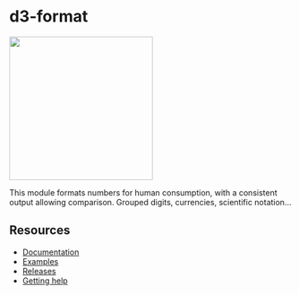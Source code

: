 # d3-format

<a href="https://d3js.org"><img src="https://github.com/d3/d3/raw/main/docs/public/logo.svg" width="256" height="256"></a>

This module formats numbers for human consumption, with a consistent output allowing comparison. Grouped digits, currencies, scientific notation…

## Resources

- [Documentation](https://d3js.org/d3-format)
- [Examples](https://observablehq.com/collection/@d3/d3-format)
- [Releases](https://github.com/d3/d3-format/releases)
- [Getting help](https://d3js.org/community)
